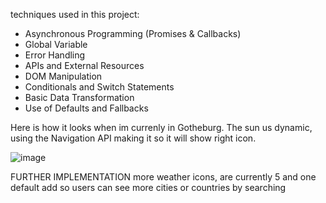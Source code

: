 

techniques used in this project:
  * Asynchronous Programming (Promises & Callbacks)
  * Global Variable
  * Error Handling
  * APIs and External Resources
  * DOM Manipulation
  * Conditionals and Switch Statements
  * Basic Data Transformation
  * Use of Defaults and Fallbacks

Here is how it looks when im currenly in Gotheburg. 
The sun us dynamic, using the Navigation API making it so it will show right icon.

![image](https://github.com/user-attachments/assets/759bb029-52f5-4cf1-a661-e07147f0c4c4)


FURTHER IMPLEMENTATION 
  more weather icons, are currently 5 and one default 
  add so users can see more cities or countries by searching
